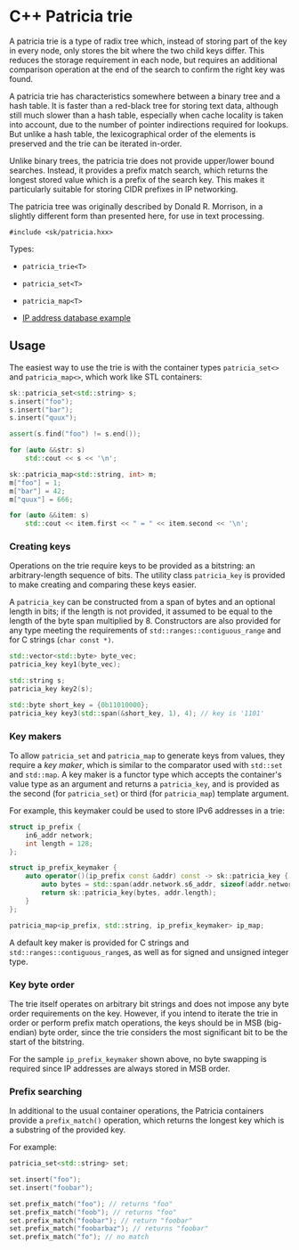 C++ Patricia trie
=================

A patricia trie is a type of radix tree which, instead of storing part of the
key in every node, only stores the bit where the two child keys differ.  This
reduces the storage requirement in each node, but requires an additional
comparison operation at the end of the search to confirm the right key was
found.

A patricia trie has characteristics somewhere between a binary tree and a
hash table.  It is faster than a red-black tree for storing text data, although
still much slower than a hash table, especially when cache locality is taken
into account, due to the number of pointer indirections required for lookups.
But unlike a hash table, the lexicographical order of the elements is preserved
and the trie can be iterated in-order.

Unlike binary trees, the patricia trie does not provide upper/lower bound
searches.  Instead, it provides a prefix match search, which returns the
longest stored value which is a prefix of the search key.  This makes it 
particularly suitable for storing CIDR prefixes in IP networking.

The patricia tree was originally described by Donald R. Morrison, in a slightly
different form than presented here, for use in text processing.


```
#include <sk/patricia.hxx>
```

Types:
* `patricia_trie<T>`
* `patricia_set<T>`
* `patricia_map<T>`

* [IP address database example](tests/ip_prefix.cxx)

Usage
-----

The easiest way to use the trie is with the container types `patricia_set<>`
and `patricia_map<>`, which work like STL containers:

```c++
sk::patricia_set<std::string> s;
s.insert("foo");
s.insert("bar");
s.insert("quux");

assert(s.find("foo") != s.end());

for (auto &&str: s)
    std::cout << s << '\n';

sk::patricia_map<std::string, int> m;
m["foo"] = 1;
m["bar"] = 42;
m["quux"] = 666;

for (auto &&item: s)
    std::cout << item.first << " = " << item.second << '\n';
```

### Creating keys

Operations on the trie require keys to be provided as a bitstring: an
arbitrary-length sequence of bits.  The utility class `patricia_key` is
provided to make creating and comparing these keys easier.

A `patricia_key` can be constructed from a span of bytes and an optional 
length in bits; if the length is not provided, it assumed to be equal to 
the length of the byte span multiplied by 8.  Constructors are also
provided for any type meeting the requirements of `std::ranges::contiguous_range`
and for C strings (`char const *)`.

```c++
std::vector<std::byte> byte_vec;
patricia_key key1(byte_vec);

std::string s;
patricia_key key2(s);

std::byte short_key = {0b11010000}; 
patricia_key key3(std::span(&short_key, 1), 4); // key is '1101'
```

### Key makers

To allow `patricia_set` and `patricia_map` to generate keys from values, they
require a _key maker_, which is similar to the comparator used with `std::set`
and `std::map`.  A key maker is a functor type which accepts the container's 
value type as an argument and returns a `patricia_key`, and is provided as the
second (for `patricia_set`) or third (for `patricia_map`) template argument.

For example, this keymaker could be used to store IPv6 addresses in a trie:

```c++
struct ip_prefix {
    in6_addr network;
    int length = 128;
};

struct ip_prefix_keymaker {
    auto operator()(ip_prefix const &addr) const -> sk::patricia_key {
        auto bytes = std::span(addr.network.s6_addr, sizeof(addr.network));
        return sk::patricia_key(bytes, addr.length);
    }
};

patricia_map<ip_prefix, std::string, ip_prefix_keymaker> ip_map;
```

A default key maker is provided for C strings and `std::ranges::contiguous_range`s,
as well as for signed and unsigned integer type.

### Key byte order

The trie itself operates on arbitrary bit strings and does not impose any byte
order requirements on the key.  However, if you intend to iterate the trie in
order or perform prefix match operations, the keys should be in MSB (big-endian)
byte order, since the trie considers the most significant bit to be the start of
the bitstring.

For the sample `ip_prefix_keymaker` shown above, no byte swapping is required
since IP addresses are always stored in MSB order.

### Prefix searching

In additional to the usual container operations, the Patricia containers provide
a `prefix_match()` operation, which returns the longest key which is a substring
of the provided key.

For example:

```c++
patricia_set<std::string> set;

set.insert("foo");
set.insert("foobar");

set.prefix_match("foo"); // returns "foo"
set.prefix_match("foob"); // returns "foo"
set.prefix_match("foobar"); // return "foobar"
set.prefix_match("foobarbaz"); // returns "foobar"
set.prefix_match("fo"); // no match
```
